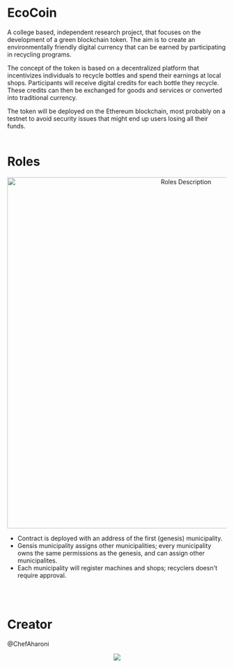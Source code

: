 # EcoCoin # 

A college based, independent research project, that focuses on the development of a green blockchain token. The aim is to create an environmentally friendly digital currency that can be earned by participating in recycling programs.

The concept of the token is based on a decentralized platform that incentivizes individuals to recycle bottles and spend their earnings at local shops. Participants will receive digital credits for each bottle they recycle. These credits can then be exchanged for goods and services or converted into traditional currency.

The token will be deployed on the Ethereum blockchain, most probably on a testnet to avoid security issues that might end up users losing all their funds.
<br> <br>

# Roles #
<p align="center" >
  <img width="805" alt="Roles Description" src="https://github.com/ChefAharoni/EcoCoin/assets/4399057/25d36cf4-18df-4bc6-a71b-fbb86b89ed0b" />
</p>

  - Contract is deployed with an address of the first (genesis) municipality.
  - Gensis municipality assigns other municipalities; every municipality owns the same permissions as the genesis, and can assign other municipalites.
  - Each municipality will register machines and shops; recyclers doesn't require approval.

<br><br>

# Creator #

@ChefAharoni

<p align="center">
  <img src="https://github.com/ChefAharoni/EcoCoin/assets/4399057/bccc051d-656d-48a6-91ca-739301ad3f78" />
</p>



<!--- ![EcoCoinLogo V2 6](https://github.com/ChefAharoni/EcoCoin/assets/4399057/bccc051d-656d-48a6-91ca-739301ad3f78) --->


<!-- ### How do I get set up? ###

* Summary of set up
* Configuration
* Dependencies
* Database configuration
* How to run tests
* Deployment instructions -->

<!-- ### Contribution guidelines ###

* Writing tests
* Code review
* Other guidelines

### Who do I talk to? ###

* Repo owner or admin
* Other community or team contact -->
